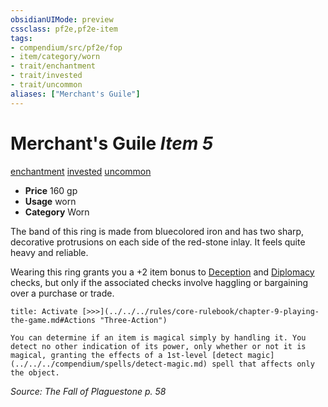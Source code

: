 ```yaml
---
obsidianUIMode: preview
cssclass: pf2e,pf2e-item
tags:
- compendium/src/pf2e/fop
- item/category/worn
- trait/enchantment
- trait/invested
- trait/uncommon
aliases: ["Merchant's Guile"]
---
```

# Merchant's Guile *Item 5*  
[enchantment](../../../Rules/traits/enchantment.md)  [invested](../../../Rules/traits/invested.md)  [uncommon](../../../Rules/traits/uncommon.md)  

- **Price** 160 gp
- **Usage** worn
- **Category** Worn

The band of this ring is made from bluecolored iron and has two sharp, decorative protrusions on each side of the red-stone inlay. It feels quite heavy and reliable.

Wearing this ring grants you a +2 item bonus to [Deception](../../skills.md#Deception) and [Diplomacy](../../skills.md#Diplomacy) checks, but only if the associated checks involve haggling or bargaining over a purchase or trade.

```ad-embed-ability
title: Activate [>>>](../../../rules/core-rulebook/chapter-9-playing-the-game.md#Actions "Three-Action")

You can determine if an item is magical simply by handling it. You detect no other indication of its power, only whether or not it is magical, granting the effects of a 1st-level [detect magic](../../../compendium/spells/detect-magic.md) spell that affects only the object.
```

*Source: The Fall of Plaguestone p. 58*
